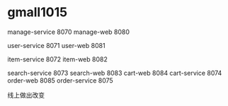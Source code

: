 # gmall1015
manage-service 8070
manage-web     8080

user-service 8071
user-web     8081

item-service 8072
item-web     8082

search-service 8073
search-web     8083
cart-web 8084
cart-service 8074
order-web 8085
order-service 8075

线上做出改变
